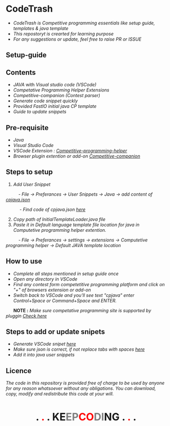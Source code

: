 # CodeTrash

- *CodeTrash is Competitive programming essentials like setup guide, templates & java template*
- *This repostoryt is crearted for learning purpose* 
- *For any suggestions or update, feel free to raise PR or ISSUE*

## Setup-guide
## Contents

- *JAVA* with *Visual studio code (VSCode)*
- *Competative Programming Helper Extensions*
- *Competitive-companion (Contest parser)*
- *Generate code snippet quickly*
- *Provided FastIO initial java CP template*
- *Guide to update snippets*


## Pre-requisite

- *Java*
- *Visual Studio Code*
- *VSCode Extension : [Competitive-programming-helper](https://marketplace.visualstudio.com/items?itemName=DivyanshuAgrawal.competitive-programming-helper)*
- *Browser plugin extention or add-on [Competitive-companion](https://github.com/jmerle/competitive-companion)*

## Steps to setup

1. *Add User Snippet*

&nbsp;&nbsp;&nbsp;&nbsp;&nbsp;&nbsp;&nbsp;&nbsp;&nbsp; *- File -> Preferances -> User Snippets -> Java -> add content of [cpjava.json](https://github.com/mayurvpatil/codeTrash/blob/master/cpjava.json)* 

&nbsp;&nbsp;&nbsp;&nbsp;&nbsp;&nbsp;&nbsp;&nbsp;&nbsp;&nbsp; *- Find code of cpjava.json [here](https://github.com/mayurvpatil/codeTrash/blob/master/javaLibrary/InitialTemplate.java)*

2. *Copy path of InitialTemplateLoader.java file*  
3. *Paste it in Default language  template file location for java in Computetive programming helper extention.*
 
 &nbsp;&nbsp;&nbsp;&nbsp;&nbsp;&nbsp;&nbsp;&nbsp;&nbsp; *- File -> Preferances -> settings -> extensions -> Computetive programming helper -> Default JAVA template location* 
&nbsp;


## How to use 

- *Complete all steps mentioned in setup guide once* 
- *Open any directory in VSCode*
- *Find any contest form competetitive programming platform and click on "+" of browsers extension or add-on*
- *Switch back to VSCode and you'll see text "cpjava" enter Control+Space or Command+Space and ENTER.*

&nbsp;&nbsp;&nbsp;&nbsp;&nbsp;&nbsp;**NOTE :** *Make sure competative programming site is supported by pluggin [Check here](https://github.com/jmerle/competitive-companion)*


## Steps to add or update snipets 


- *Generate VSCode snipet [here](https://snippet-generator.app/)*
- *Make sure json is correct, if not replace tabs with spaces [here](https://tabstospaces.com/)*
- *Add it into java user snippets*


## Licence

*The code in this repository is provided free of charge to be used by anyone for any reason whatsoever without any obligations. You can download, copy, modify and redistribute this code at your will.*


&nbsp;&nbsp;
&nbsp;

<p align=center> <b> <font size="+3"> . <font color='red'>.</font> . KE<font color='grey'>EP<font color='red'>CO</font>DI</font>NG .  <font color='red'>.</font> . </font> </b> </p>
